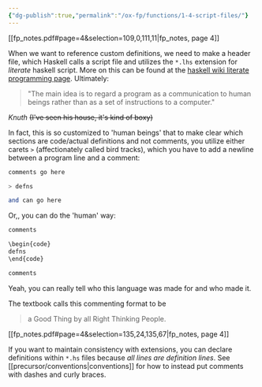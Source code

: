 ```yaml
---
{"dg-publish":true,"permalink":"/ox-fp/functions/1-4-script-files/"}
---
```


[[fp_notes.pdf#page=4&selection=109,0,111,11|fp_notes, page 4]]

When we want to reference custom definitions, we need to make a header file, which Haskell calls a script file and utilizes the `*.lhs` extension for *literate* haskell script. More on this can be found at the [haskell wiki literate programming page](https://wiki.haskell.org/Literate_programming). Ultimately:

> "The main idea is to regard a program as a communication to human beings rather than as a set of instructions to a computer."

*Knuth*
~~(I've seen his house, it's kind of boxy)~~

In fact, this is so customized to 'human beings' that to make clear which sections are code/actual definitions and not comments, you utilize either carets `>` (affectionately called bird tracks), which you have to add a newline between a program line and a comment:

```haskell
comments go here

> defns

and can go here
```

Or,, you can do the 'human' way:

```haskell
comments

\begin{code}
defns
\end{code}

comments
```

Yeah, you can really tell who this language was made for and who made it.

The textbook calls this commenting format to be

> a Good Thing by all Right Thinking People.

[[fp_notes.pdf#page=4&selection=135,24,135,67|fp_notes, page 4]]

If you want to maintain consistency with extensions, you can declare definitions within `*.hs` files because *all lines are definition lines*. See [[precursor/conventions\|conventions]] for how to instead put comments with dashes and curly braces.
